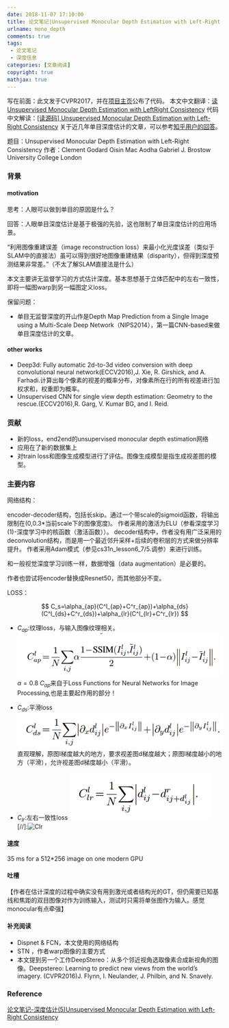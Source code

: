 ```yaml
---
date: 2018-11-07 17:10:00
title: 论文笔记|Unsupervised Monocular Depth Estimation with Left-Right Consistency
urlname: mono_depth
comments: true
tags:
 - 论文笔记
 - 深度信息
categories: [文章阅读]
copyright: true
mathjax: true
---
```



写在前面：此文发于CVPR2017，并在[项目主页](http://visual.cs.ucl.ac.uk/pubs/monoDepth/)公布了代码。
本文中文翻译：[读Unsupervised Monocular Depth Estimation with LeftRight Consistency](https://zhuanlan.zhihu.com/p/29528596)
代码中文解读：[[读源码] Unsupervised Monocular Depth Estimation with Left-Right Consistency](https://zhuanlan.zhihu.com/p/29664269)
关于近几年单目深度估计的文章，可以参考[知乎用户的回答](https://www.zhihu.com/question/53354718/answer/207687177)。

题目：Unsupervised Monocular Depth Estimation with Left-Right Consistency
作者：Clement Godard     Oisin Mac Aodha     Gabriel J. Brostow
University College London

<!--more-->

### 背景
#### motivation

思考：人眼可以做到单目的原因是什么？

回答：人眼单目深度估计是基于极强的先验，这也限制了单目深度估计的应用场景。

“利用图像重建误差（image reconstruction loss）来最小化光度误差（类似于SLAM中的直接法）虽可以得到很好地图像重建结果（disparity），但得到深度预测结果非常差。”（不太了解SLAM直接法是什么）

本文主要讲无监督学习的方式估计深度。基本思想基于立体匹配中的左右一致性，即将一幅图warp到另一幅图定义loss。




保留问题：

- 单目无监督深度的开山作是Depth Map Prediction from a Single Image using a Multi-Scale Deep Network（NIPS2014），第一篇CNN-based来做单目深度估计的文章。

#### other works
- Deep3d: Fully automatic 2d-to-3d video conversion with deep convolutional neural network(ECCV2016),J. Xie, R. Girshick, and A. Farhadi.计算出每个像素的视差的概率分布，对像素所在行的所有视差进行加权求和，权重即为概率。
- Unsupervised CNN for single view depth estimation: Geometry to the rescue.(ECCV2016),R. Garg, V. Kumar BG, and I. Reid. 




### 贡献

- 新的loss，end2end的unsupervised monocular depth estimation网络
- 应用在了新的数据集上
- 对train loss和图像生成模型进行了评估。图像生成模型是指生成视差图的模型。


### 主要内容

网络结构：

encoder-decoder结构，包括长skip。通过一个带scale的sigmoid函数，将输出限制在(0,0.3*当前scale下的图像宽度)。 
作者采用的激活为ELU（参看深度学习(1)-深度学习中的核函数（激活函数））。 
decoder结构中，作者没有用广泛采用的deconvolution结构，而是用一个最近邻升采样+后续的卷积层的方式来做分辨率提升。 
作者采用Adam模式（参见cs31n_lesson6_7/5.调参）来进行训练。

和一般视觉深度学习训练一样，数据增强（data augmentation）是必要的。

作者也尝试将encoder替换成Resnet50，而其他部分不变。 


LOSS：

<div align="center">
$$
C_s=\alpha_{ap}(C^l_{ap}+C^r_{ap})+\alpha_{ds}(C^l_{ds}+C^r_{ds})+\alpha_{lr}(C^l_{lr}+C^r_{lr})
$$
</div>

 - $C_{ap}$:纹理loss，与输入图像纹理相关。
![Cap](paper_monodepth/Cap.png)
$\alpha=0.8$
$C_{ap}$来自于Loss Functions for Neural Networks for Image Processing,也是主要起作用的部分！

- $C_{ds}$:平滑loss
![Cds](paper_monodepth/Cds.png)
直观理解，原图I梯度越大的地方，要求视差图d梯度越大；原图I梯度越小的地方（平滑），允许视差图d梯度越小（平滑）。

- $C_{lr}$:左右一致性loss
![Clr](paper_monodepth/Clr.png)
[//]:![Clr](./monodepth/Clr.png)



#### 速度

35 ms for a 512*256 image on one modern GPU


#### 吐槽
【作者在估计深度的过程中确实没有用到激光或者结构光的GT，但仍需要已知基线和焦距的双目图像对作为训练输入，测试时只需将单张图作为输入。感觉monocular有点牵强】



#### 补充阅读

- Dispnet & FCN，本文使用的网络结构
- STN ，作者warp图像的主要方式
- 本文提到另一个工作DeepStereo：从多个邻近视角选取像素合成新视角的图像。Deepstereo: Learning to predict new views from the world’s imagery. (CVPR2016)J. Flynn, I. Neulander, J. Philbin, and N. Snavely. 


### Reference
[论文笔记-深度估计(5)Unsupervised Monocular Depth Estimation with Left-Right Consistency](https://blog.csdn.net/Kevin_cc98/article/details/78945802)




